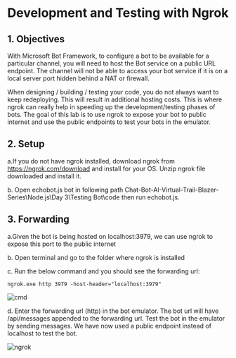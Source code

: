 # Development and Testing with Ngrok
 
## 1.	Objectives
 
With Microsoft Bot Framework, to configure a bot to be available for a particular channel, you will need to host the Bot service on a public URL endpoint. The channel will not be able to access your bot service if it is on a local server port hidden behind a NAT or firewall.
  
When designing / building / testing your code, you do not always want to keep redeploying. This will result in additional hosting costs. This is where ngrok can really help in speeding up the development/testing phases of bots. The goal of this lab is to use ngrok to expose your bot to public internet and use the public endpoints to test your bots in the emulator.
  
## 2.	Setup
  
 a.If you do not have ngrok installed, download ngrok from https://ngrok.com/download and install for your OS. Unzip ngrok file downloaded and install it.

 b.	Open echobot.js bot in following path Chat-Bot-AI-Virtual-Trail-Blazer-Series\Node.js\Day 3\Testing Bot\code then run echobot.js.



## 3.	Forwarding

 a.Given the bot is being hosted on localhost:3979, we can use ngrok to expose this port to the public internet

 b.	 Open terminal and go to the folder where ngrok is installed
 
 c.	 Run the below command and you should see the forwarding url:

 ````ngrok.exe http 3979 -host-header="localhost:3979"````

![cmd](https://user-images.githubusercontent.com/31923904/40822187-ad56c900-6588-11e8-9f5f-1e6e599fcfaa.png)

 d.	 Enter the forwarding url (http) in the bot emulator. The bot url will have /api/messages appended to the forwarding url. Test the bot in the emulator by sending messages. We have now used a public endpoint instead of localhost to test the bot.

![ngrok](https://user-images.githubusercontent.com/31923904/40871680-cb942a18-665d-11e8-9735-5165c64aab99.png)
